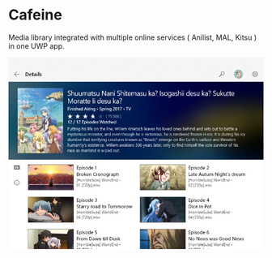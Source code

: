 # Cafeine
Media library integrated with multiple online services ( Anilist, MAL, Kitsu ) in one UWP app.


![details page](images/02.png)


